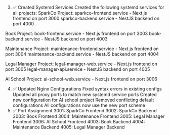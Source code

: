 3. ✅ Created Systemd Services
Created the following systemd services for all projects:
SparkCo Project:
sparkco-frontend.service - Next.js frontend on port 3000
sparkco-backend.service - NestJS backend on port 4000

Book Project:
book-frontend.service - Next.js frontend on port 3003
book-backend.service - NestJS backend on port 4003

Maintenance Project:
maintenance-frontend.service - Next.js frontend on port 3004
maintenance-backend.service - NestJS backend on port 4004

Legal Manager Project:
legal-manager-web.service - Next.js frontend on port 3005
legal-manager-api.service - NestJS backend on port 4005
 
AI School Project:
ai-school-web.service - Next.js frontend on port 3006

4. ✅ Updated Nginx Configurations
Fixed syntax errors in existing configs
Updated all proxy ports to match new systemd service ports
Created new configuration for AI school project
Removed conflicting default configurations
All configurations now use the new port scheme
5. ✅ Port Assignment
3001: SparkCo Frontend
3002: SparkCo Backend
3003: Book Frontend
3004: Maintenance Frontend
3005: Legal Manager Frontend
3006: AI School Frontend
4003: Book Backend
4004: Maintenance Backend
4005: Legal Manager Backend
